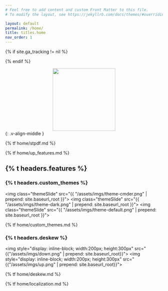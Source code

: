 ```yaml
---
# Feel free to add content and custom Front Matter to this file.
# To modify the layout, see https://jekyllrb.com/docs/themes/#overriding-theme-defaults

layout: default
permalink: /home/
title: titles.home
nav_order: 1
---
```


<!-- Tag page view -->
{% if site.ga_tracking != nil %}
<script>gtag('config', '{{ site.ga_tracking }}', {'page_path': window.location.pathname})</script>
{% endif %}


<style type="text/css">
.l_list {
    list-style-type: none;
    text-align: center;
    display: flex;
    flex-flow: row wrap;
}
.l_list_items {
    margin: auto;
    text-decoration: none;
}
.l_list_items:hover {
    color: blue;
    text-decoration: none;
    cursor: pointer;
}
</style>
<!-- logo -->
<div style="text-align: center">
    <img style="margin: auto; width: 200px; height: 200px;" src="{{ "/assets/imgs/stpdf-horizontal-win.ico" | prepend: site.baseurl_root}}">
</div>
{: .v-align-middle }

<!-- stpdf -->
{% tf home/stpdf.md %}

<!-- upcoming features -->
{% tf home/up_features.md %}

<!-- features -->
## {% t headers.features %}

### {% t headers.custom_themes %}

<!-- theme immages -->
<img class="themeSlide" src="{{ "/assets/imgs/theme-cmder.png" | prepend: site.baseurl_root }}">
<img class="themeSlide" src="{{ "/assets/imgs/theme-dark.png" | prepend: site.baseurl_root }}">
<img class="themeSlide" src="{{ "/assets/imgs/theme-default.png" | prepend: site.baseurl_root }}">

<!-- script to make carousel of themeSlide images -->
<script>
    var slideIndex = 0;
    carousel();

    function carousel() {
        var i;
        var x = document.getElementsByClassName("themeSlide");
        for (i = 0; i < x.length; i++) {
            x[i].style.display = "none"; 
        }
        slideIndex++;
        if (slideIndex > x.length) {slideIndex = 1} 
        x[slideIndex-1].style.display = "block"; 
        setTimeout(carousel, 2000); // Change image every 2 seconds
    }
</script>

{% tf home/custom_themes.md %}

### {% t headers.deskew %}

<img style="display: inline-block; width:200px; height:300px" src="{{"/assets/imgs/down.png" | prepend: site.baseurl_root}}">
<img style="display: inline-block; width:200px; height:300px" src="{{"/assets/imgs/up.png" | prepend: site.baseurl_root}}">

{% tf home/deskew.md %}

{% tf home/localization.md %}
